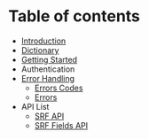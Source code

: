 # Table of contents

* [Introduction](README.md)
* [Dictionary](dictionary.md)
* [Getting Started](getting-started.md)
* Authentication
* [Error Handling](error-handling/README.md)
  * [Errors Codes](error-handling/errors-codes.md)
  * [Errors](error-handling/errors.md)
* API List
  * [SRF API](api-list/srf-api.md)
  * [SRF Fields API](api-list/srf-fields.md)

